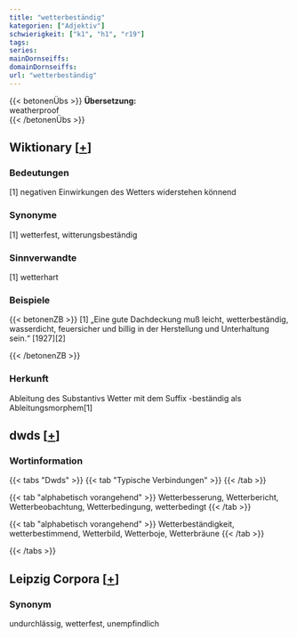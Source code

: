 ```yaml
---
title: "wetterbeständig"
kategorien: ["Adjektiv"]
schwierigkeit: ["k1", "h1", "r19"]
tags:
series:
mainDornseiffs:
domainDornseiffs:
url: "wetterbeständig"
---
```


{{< betonenÜbs >}}
**Übersetzung:**  
weatherproof  
{{< /betonenÜbs >}}

## Wiktionary [[+](https://de.wiktionary.org/wiki/wetterbeständig)]

### Bedeutungen
[1] negativen Einwirkungen des Wetters widerstehen könnend  

### Synonyme
[1] wetterfest, witterungsbeständig  

### Sinnverwandte
[1] wetterhart  

### Beispiele
{{< betonenZB >}}
[1] „Eine gute Dachdeckung muß leicht, wetterbeständig, wasserdicht, feuersicher und billig in der Herstellung und Unterhaltung sein.“ [1927][2]  

{{< /betonenZB >}}
### Herkunft
Ableitung des Substantivs Wetter mit dem Suffix -beständig als Ableitungsmorphem[1]  



## dwds [[+](https://www.dwds.de/wb/wetterbeständig)]

### Wortinformation
{{< tabs "Dwds" >}}
{{< tab "Typische Verbindungen" >}}
{{< /tab >}}

{{< tab "alphabetisch vorangehend" >}}
Wetterbesserung, Wetterbericht, Wetterbeobachtung, Wetterbedingung, wetterbedingt
{{< /tab >}}

{{< tab "alphabetisch vorangehend" >}}
Wetterbeständigkeit, wetterbestimmend, Wetterbild, Wetterboje, Wetterbräune
{{< /tab >}}

{{< /tabs >}}

## Leipzig Corpora [[+](https://corpora.uni-leipzig.de/en/res?word=wetterbeständig&corpusId=deu_newscrawl-public_2018)]


### Synonym
undurchlässig, wetterfest, unempfindlich

